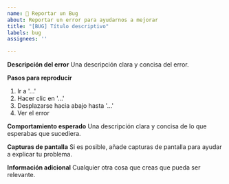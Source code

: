 ```yaml
---
name: 🐞 Reportar un Bug
about: Reportar un error para ayudarnos a mejorar
title: "[BUG] Título descriptivo"
labels: bug
assignees: ''

---
```


**Descripción del error**
Una descripción clara y concisa del error.

**Pasos para reproducir**
1. Ir a '...'
2. Hacer clic en '...'
3. Desplazarse hacia abajo hasta '...'
4. Ver el error

**Comportamiento esperado**
Una descripción clara y concisa de lo que esperabas que sucediera.

**Capturas de pantalla**
Si es posible, añade capturas de pantalla para ayudar a explicar tu problema.

**Información adicional**
Cualquier otra cosa que creas que pueda ser relevante.
